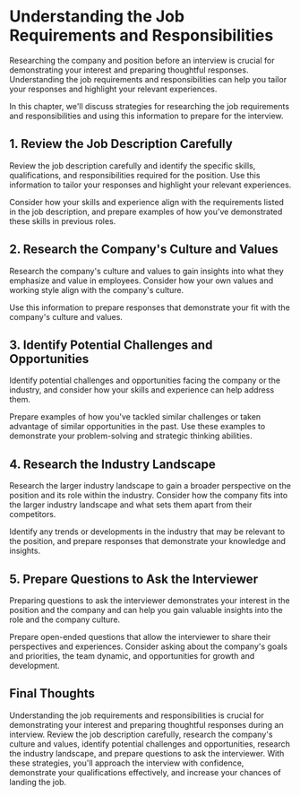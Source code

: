 Understanding the Job Requirements and Responsibilities
========================================================================================================

Researching the company and position before an interview is crucial for demonstrating your interest and preparing thoughtful responses. Understanding the job requirements and responsibilities can help you tailor your responses and highlight your relevant experiences.

In this chapter, we'll discuss strategies for researching the job requirements and responsibilities and using this information to prepare for the interview.

1\. Review the Job Description Carefully
---------------------------------------

Review the job description carefully and identify the specific skills, qualifications, and responsibilities required for the position. Use this information to tailor your responses and highlight your relevant experiences.

Consider how your skills and experience align with the requirements listed in the job description, and prepare examples of how you've demonstrated these skills in previous roles.

2\. Research the Company's Culture and Values
--------------------------------------------

Research the company's culture and values to gain insights into what they emphasize and value in employees. Consider how your own values and working style align with the company's culture.

Use this information to prepare responses that demonstrate your fit with the company's culture and values.

3\. Identify Potential Challenges and Opportunities
--------------------------------------------------

Identify potential challenges and opportunities facing the company or the industry, and consider how your skills and experience can help address them.

Prepare examples of how you've tackled similar challenges or taken advantage of similar opportunities in the past. Use these examples to demonstrate your problem-solving and strategic thinking abilities.

4\. Research the Industry Landscape
----------------------------------

Research the larger industry landscape to gain a broader perspective on the position and its role within the industry. Consider how the company fits into the larger industry landscape and what sets them apart from their competitors.

Identify any trends or developments in the industry that may be relevant to the position, and prepare responses that demonstrate your knowledge and insights.

5\. Prepare Questions to Ask the Interviewer
-------------------------------------------

Preparing questions to ask the interviewer demonstrates your interest in the position and the company and can help you gain valuable insights into the role and the company culture.

Prepare open-ended questions that allow the interviewer to share their perspectives and experiences. Consider asking about the company's goals and priorities, the team dynamic, and opportunities for growth and development.

Final Thoughts
--------------

Understanding the job requirements and responsibilities is crucial for demonstrating your interest and preparing thoughtful responses during an interview. Review the job description carefully, research the company's culture and values, identify potential challenges and opportunities, research the industry landscape, and prepare questions to ask the interviewer. With these strategies, you'll approach the interview with confidence, demonstrate your qualifications effectively, and increase your chances of landing the job.
